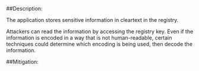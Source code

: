 ##Description:

The application stores sensitive information in cleartext in the registry.

Attackers can read the information by accessing the registry key. Even if the information is encoded in a way that is not human-readable, certain techniques could determine which encoding is being used, then decode the information.

##Mitigation:
